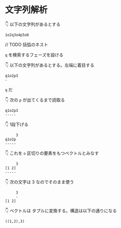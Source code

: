 # 文字列解析

👇 以下の文字列があるとする  

```plaintext
1o2q3o4p5o6
```

// TODO 括弧のネスト  

`q` を検索するフェーズを設ける  


👇 以下の文字列があるとする。左端に着目する  

```plaintext
q1o2p3
-
```

`q` だ  

👇 次の `p` が出てくるまで読取る  

```plaintext
q1o2p3
-----
```

👇 1段下げる  

```plaintext
     3
q1o2p
-----
```

👇 これを `o` 区切りの要素をもつベクトルとみなす  

```plaintext
     3
[1 2]
-----
```

👇 次の文字は 3 なのでそのまま使う

```plaintext
     3
     -
[1 2]
```

👇 ベクトルは タプルに変換する。構造は以下の通りになる  

```plaintext
((1,2),3)
```
